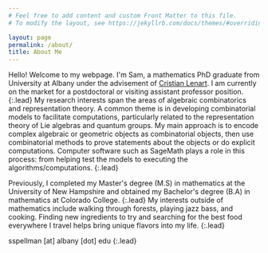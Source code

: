 ```yaml
---
# Feel free to add content and custom Front Matter to this file.
# To modify the layout, see https://jekyllrb.com/docs/themes/#overriding-theme-defaults

layout: page
permalink: /about/
title: About Me
---
```

Hello! Welcome to my webpage. I'm Sam, a mathematics PhD graduate from University at Albany under the advisement of [Cristian Lenart](https://www.albany.edu/faculty/lenart/ "Cristian Lenart"). I am currently on the market for a postdoctoral or visiting assistant professor position.
{:.lead}
My research interests span the areas of algebraic combinatorics and representation theory. A common theme is in developing combinatorial models to facilitate computations, particularly related to the representation theory of Lie algebras and quantum groups. My main approach is to encode complex algebraic or geometric objects as combinatorial objects, then use combinatorial methods to prove statements about the objects or do explicit computations. Computer software such as SageMath plays a role in this process: from helping test the models to executing the algorithms/computations.
{:.lead}
 
Previously, I completed my Master's degree (M.S) in mathematics at the University of New Hampshire and obtained my Bachelor's degree (B.A) in mathematics at Colorado College.
{:.lead}
My interests outside of mathematics include walking through forests, playing jazz bass, and cooking. Finding new ingredients to try and searching for the best food everywhere I travel helps bring unique flavors into my life.
{:.lead}

sspellman [at] albany [dot] edu
{:.lead}
